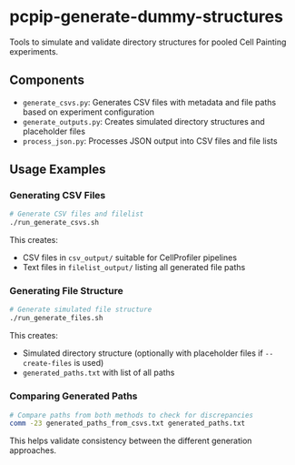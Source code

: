 # pcpip-generate-dummy-structures

Tools to simulate and validate directory structures for pooled Cell Painting experiments.

## Components

- `generate_csvs.py`: Generates CSV files with metadata and file paths based on experiment configuration
- `generate_outputs.py`: Creates simulated directory structures and placeholder files
- `process_json.py`: Processes JSON output into CSV files and file lists

## Usage Examples

### Generating CSV Files

```bash
# Generate CSV files and filelist
./run_generate_csvs.sh
```

This creates:
- CSV files in `csv_output/` suitable for CellProfiler pipelines
- Text files in `filelist_output/` listing all generated file paths

### Generating File Structure

```bash
# Generate simulated file structure
./run_generate_files.sh
```

This creates:

- Simulated directory structure (optionally with placeholder files if `--create-files` is used)
- `generated_paths.txt` with list of all paths

### Comparing Generated Paths

```bash
# Compare paths from both methods to check for discrepancies
comm -23 generated_paths_from_csvs.txt generated_paths.txt
```

This helps validate consistency between the different generation approaches.
